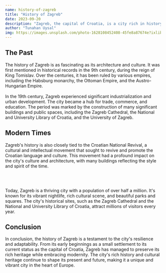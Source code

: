 ```yaml
---
name: history-of-zagreb
title: "History of Zagreb"
date: 2023-09-20
description: "Zagreb, the capital of Croatia, is a city rich in history and culture. It's located in the northern part of the country, along the Sava river, at the southern slopes of the Medvednica mountain. The city is situated near the international border between Croatia and Slovenia, at an elevation of approximately 122 meters (400 feet) above sea level."
author: "Tunahan Uysal"
img: https://images.unsplash.com/photo-1628108452408-45fe8a87674e?ixlib=rb-4.0.3&ixid=M3wxMjA3fDB8MHxzZWFyY2h8MTR8fFphZ3JlYnxlbnwwfHwwfHx8MA%3D%3D&auto=format&fit=crop&w=500&q=60
---
```


## The Past

The history of Zagreb is as fascinating as its architecture and culture. It was first mentioned in historical records in the 9th century, during the reign of King Tomislav. Over the centuries, it has been ruled by various empires, including the Habsburg monarchy, the Ottoman Empire, and the Austro-Hungarian Empire.
<br><br/>
In the 19th century, Zagreb experienced significant industrialization and urban development. The city became a hub for trade, commerce, and education. The period was marked by the construction of many significant buildings and public spaces, including the Zagreb Cathedral, the National and University Library of Croatia, and the University of Zagreb.

## Modern Times

Zagreb's history is also closely tied to the Croatian National Revival, a cultural and intellectual movement that sought to revive and promote the Croatian language and culture. This movement had a profound impact on the city's culture and architecture, with many buildings reflecting the style and spirit of the time.

<br><br/>

Today, Zagreb is a thriving city with a population of over half a million. It's known for its vibrant nightlife, rich cultural scene, and beautiful parks and squares. The city's historical sites, such as the Zagreb Cathedral and the National and University Library of Croatia, attract millions of visitors every year.

## Conclusion

In conclusion, the history of Zagreb is a testament to the city's resilience and adaptability. From its early beginnings as a small settlement to its current status as the capital of Croatia, Zagreb has managed to preserve its rich heritage while embracing modernity. The city's rich history and cultural heritage continue to shape its present and future, making it a unique and vibrant city in the heart of Europe.
